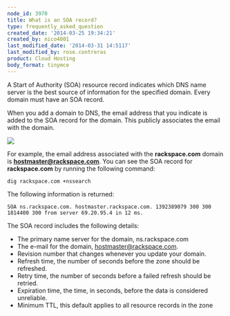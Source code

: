 ```yaml
---
node_id: 3970
title: What is an SOA record?
type: frequently_asked_question
created_date: '2014-03-25 19:34:21'
created_by: nico4001
last_modified_date: '2014-03-31 14:5117'
last_modified_by: rose.contreras
product: Cloud Hosting
body_format: tinymce
---
```


A Start of Authority (SOA) resource record indicates which DNS name
server is the best source of information for the specified domain. Every
domain must have an SOA record.

When you add a domain to DNS, the email address that you indicate is
added to the SOA record for the domain. This publicly associates the
email with the domain.

![](http://5637f99e22e42b3a3b0a-e2386ae7b063b70b5535752a5fd32819.r21.cf5.rackcdn.com/NewDNSPopOver.png)

For example, the email address associated with the **rackspace.com**
domain is **hostmaster@rackspace.com**. You can see the SOA record for 
**rackspace.com** by running the following command:

    dig rackspace.com +nssearch

The following information is returned:

    SOA ns.rackspace.com. hostmaster.rackspace.com. 1392389079 300 300 1814400 300 from server 69.20.95.4 in 12 ms.

The SOA record includes the following details:

-   The primary name server for the domain, ns.rackspace.com
-   The e-mail for the domain, hostmaster@rackspace.com.
-   Revision number that changes whenever you update your domain.
-   Refresh time, the number of seconds before the zone should be
    refreshed.
-   Retry time, the number of seconds before a failed refresh should be
    retried.
-   Expiration time, the time, in seconds, before the data is considered
    unreliable.
-   Minimum TTL, this default applies to all resource records in the
    zone

 

